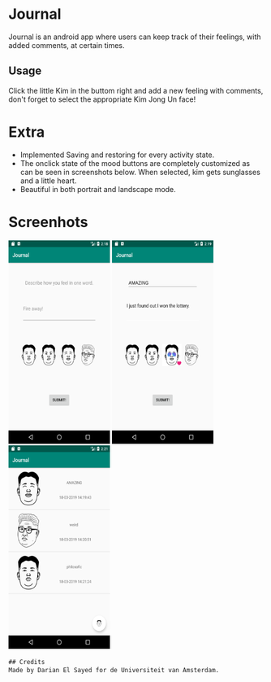 # Journal

Journal is an android app where users can keep track of their feelings, with added comments, at certain times.

## Usage

Click the little Kim in the buttom right and add a new feeling with comments, don't forget to select the appropriate Kim Jong Un face!

# Extra 

- Implemented Saving and restoring for every activity state. 
- The onclick state of the mood buttons are completely customized as can be seen in screenshots below. When selected, kim gets sunglasses and a little heart.
- Beautiful in both portrait and landscape mode.


# Screenhots

<img src="https://github.com/dutchfarao/journal/blob/master/doc/Screenshot_1.png" width="200" height="400" /> 

<img src="https://github.com/dutchfarao/journal/blob/master/doc/Screenshot_2.png" width="200" height="400" /> 

<img src="https://github.com/dutchfarao/journal/blob/master/doc/Screenshot_3.png" width="200" height="400" /> 


```
## Credits
Made by Darian El Sayed for de Universiteit van Amsterdam.

